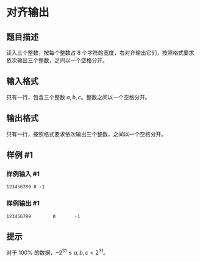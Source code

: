 # 对齐输出

## 题目描述

读入三个整数，按每个整数占 $8$ 个字符的宽度，右对齐输出它们，按照格式要求依次输出三个整数，之间以一个空格分开。

## 输入格式

只有一行，包含三个整数 $a,b,c$。整数之间以一个空格分开。

## 输出格式

只有一行，按照格式要求依次输出三个整数，之间以一个空格分开。

## 样例 #1

### 样例输入 #1
```
123456789 0 -1
```

### 样例输出 #1

```
123456789        0       -1
```

## 提示

对于 $100 \%$ 的数据，$-2^{31} \le a, b, c < 2^{31}$。

